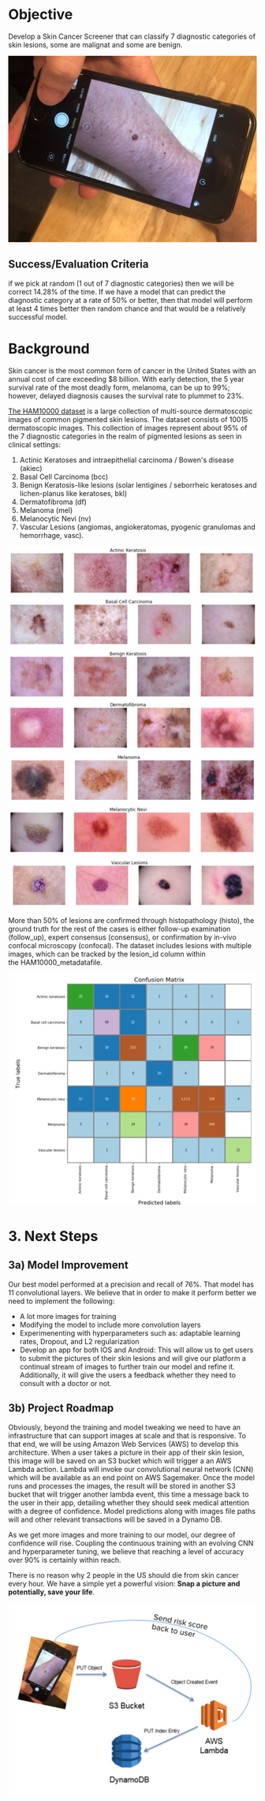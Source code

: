 # Objective
Develop a Skin Cancer Screener that can classify 7 diagnostic categories of skin lesions, some are malignat and some are benign.

![main img](Figures/main_img.JPG)

## **Success/Evaluation Criteria**
if we pick at random (1 out of 7 diagnostic categories) then we will be correct 14.28% of the time. If we have a model that can predict the diagnostic category at a rate of 50% or better, then that model will perform at least 4 times better then random chance and that would be a relatively successful model.

# Background
Skin cancer is the most common form of cancer in the United States with an annual cost of care exceeding $8 billion. With early detection, the 5 year survival rate of the most deadly form, melanoma, can be up to 99%; however, delayed diagnosis causes the survival rate to plummet to 23%.

[The HAM10000 dataset](https://dataverse.harvard.edu/dataset.xhtml?persistentId=doi:10.7910/DVN/DBW86T) is a large collection of multi-source dermatoscopic images of common pigmented skin lesions. The dataset consists of 10015 dermatoscopic images. This collection of images represent about 95% of the 7 diagnostic categories in the realm of pigmented lesions as seen in clinical settings: 

1. Actinic Keratoses and intraepithelial carcinoma / Bowen's disease (akiec)
2. Basal Cell Carcinoma (bcc)
3. Benign Keratosis-like lesions (solar lentigines / seborrheic keratoses and lichen-planus like keratoses, bkl)
4. Dermatofibroma (df)
5. Melanoma (mel)
6. Melanocytic Nevi (nv)
7. Vascular Lesions (angiomas, angiokeratomas, pyogenic granulomas and hemorrhage, vasc).

![AC](Figures/AC.png)
![BCC](Figures/BCC.png)
![BK](Figures/BK.png)
![DF](Figures/DF.png)
![Mel](Figures/Mel.png)
![Nevi](Figures/Nevi.png)
![Vasc](Figures/Vasc.png)

More than 50% of lesions are confirmed through histopathology (histo), the ground truth for the rest of the cases is either follow-up examination (follow_up), expert consensus (consensus), or confirmation by in-vivo confocal microscopy (confocal). The dataset includes lesions with multiple images, which can be tracked by the lesion_id column within the HAM10000_metadatafile.

![Confusion matrix for CNN Classifier](Figures/CM_Best_Model.png)

# 3. **Next Steps**
## 3a) **Model Improvement**
Our best model performed at a precision and recall of 76%. That model has 11 convolutional layers. We believe that in order to make it perform better we need to implement the following:

-  A lot more images for training
-  Modifying the model to include more convolution layers 
-  Experimenenting with hyperparameters such as: adaptable learning rates, Dropout, and L2 regularization
-  Develop an app for both IOS and Android: This will allow us to get users to submit the pictures of their skin lesions and will give our platform a continual stream of images to further train our model and refine it. Additionally, it will give the users a feedback whether they need to consult with a doctor or not.

## 3b) **Project Roadmap**
Obviously, beyond the training and model tweaking we need to have an infrastructure that can support images at scale and that is responsive. To that end, we will be using Amazon Web Services (AWS) to develop this architecture. When a user takes a picture in their app of their skin lesion, this image will be saved on an S3 bucket which will trigger a an AWS Lambda action. Lambda will invoke our convolutional neural network (CNN) which will be available as an end point on AWS Sagemaker. Once the model runs and processes the images, the result will be stored in another S3 bucket that will trigger another lambda event, this time a message back to the user in their app, detailing whether they should seek medical attention with a degree of confidence. Model predictions along with images file paths will and other relevant transactions will be saved in a Dynamo DB.

As we get more images and more training to our model, our degree of confidence will rise. Coupling the continuous training  with an evolving CNN and hyperparameter tuning, we believe that reaching a level of accuracy over 90% is certainly within reach. 

There is no reason why 2 people in the US should die from skin cancer every hour. We have a simple yet a powerful vision: 
**Snap a picture and potentially, save your life**.

![future_app](Figures/future_app.png)
